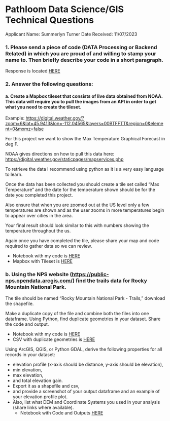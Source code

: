 

# Pathloom Data Science/GIS Technical Questions

Applicant Name: Summerlyn Turner
Date Received: 11/07/2023

### 1. Please send a piece of code (DATA Processing or Backend Related) in which you are proud of and willing to stamp your name to. Then briefly describe your code in a short paragraph.

Response is located [HERE](https://github.com/summerturn/Summerlyn-Turner-Portfolio/blob/main/Pathloom-GIS-Technical-Assessment/Data-Processing-Example.md)

### 2. Answer the following questions:

 #### a. Create a Mapbox tileset that consists of live data obtained from NOAA. This data will require you to pull the images from an API in order to get what you need to create the tileset.

   Example: https://digital.weather.gov/?zoom=6&lat=45.9413&lon=-112.04565&layers=00BTFFTT&region=0&element=0&mxmz=false 

   For this project we want to show the Max Temperature Graphical Forecast in deg F.

   NOAA gives directions on how to pull this data here: https://digital.weather.gov/staticpages/mapservices.php
   
   To retrieve the data I recommend using python as it is a very easy language to learn.

   Once the data has been collected you should create a tile set called “Max Temperature” and the date for the temperature shown should be for the date you completed this project.

   Also ensure that when you are zoomed out at the US level only a few temperatures are shown and as the user zooms in more temperatures begin to appear over cities in the area. 

   Your final result should look similar to this with numbers showing the temperature throughout the us.

   Again once you have completed the tile, please share your map and code required to gather data so we can review.
 - Notebook with my code is [HERE](https://github.com/summerturn/Summerlyn-Turner-Portfolio/blob/main/Pathloom-GIS-Technical-Assessment/Pathloom-GIS-Technical-Assesment.ipynb)
 - Mapbox with Tileset is [HERE](https://api.mapbox.com/styles/v1/summerturn/clotm4r9900lg01nt607pa2v1.html?title=view&access_token=pk.eyJ1Ijoic3VtbWVydHVybiIsImEiOiJjbG9wNWlraWIwNXExMnFwc283bHN4YzNnIn0.txOjCJy5fAKuvkXfH2E_1A&zoomwheel=true&fresh=true#4.52/35.44/-94.88)

 ### b. Using the NPS website (https://public-nps.opendata.arcgis.com/)  find the trails data for Rocky Mountain National Park. 

   The tile should be named “Rocky Mountain National Park - Trails,” download the shapefile.

   Make a duplicate copy of the file and combine both the files into one dataframe. Using Python, find duplicate geometries in your dataset. Share the code and output.

 - Notebook with my code is [HERE](https://github.com/summerturn/Summerlyn-Turner-Portfolio/blob/main/Pathloom-GIS-Technical-Assessment/Pathloom-GIS-Technical-Assesment.ipynb)
 - CSV with duplicate geometries is [HERE](https://github.com/summerturn/Summerlyn-Turner-Portfolio/blob/main/Pathloom-GIS-Technical-Assessment/Pathloom-GIS-Technical-Assesment.ipynb)

  Using ArcGIS, QGIS, or Python GDAL, derive the following properties for all records in your dataset: 

  * elevation profile (x-axis should be distance, y-axis should be elevation), 
  * min elevation, 
  * max elevation, 
  * and total elevation gain.  
  * Export it as a shapefile and csv, 
  * and provide a screenshot of your output dataframe and an example of your elevation profile plot. 
  * Also, list what DEM and Coordinate Systems you used in your analysis (share links where available).
	  * Notebook with Code and Outputs [HERE](https://github.com/summerturn/Summerlyn-Turner-Portfolio/blob/main/Pathloom-GIS-Technical-Assessment/Pathloom-GIS-Technical-Assesment.ipynb)
